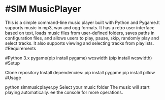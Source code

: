 **#SIM MusicPlayer**
==== 
This is a simple command-line music player built with Python and Pygame.It supports music in mp3, wav and ogg formats. It has a retro user interface based on text, loads music files from user-defined folders, saves paths in configuration files, and allows users to play, pause, skip, randomly play and select tracks. It also supports viewing and selecting tracks from playlists.
#Requirements

#Python 3.x
pygame(pip install pygame)
wcswidth (pip install wcswidth)
#Setup

Clone repository
Install dependencies:
pip install pygame
pip install pillow
#Usage

python simmusicplayer.py
Select your music folder
The music will start playing automatically.
ee the console for more operations.

    
 

